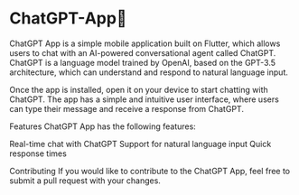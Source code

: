 # ChatGPT-App💬

ChatGPT App is a simple mobile application built on Flutter, which allows users to chat with an AI-powered conversational agent called ChatGPT.
ChatGPT is a language model trained by OpenAI, based on the GPT-3.5 architecture, which can understand and respond to natural language input.

Once the app is installed, open it on your device to start chatting with ChatGPT.
The app has a simple and intuitive user interface, where users can type their message and receive a response from ChatGPT.

Features
ChatGPT App has the following features:

Real-time chat with ChatGPT
Support for natural language input
Quick response times

Contributing
If you would like to contribute to the ChatGPT App, feel free to submit a pull request with your changes.
